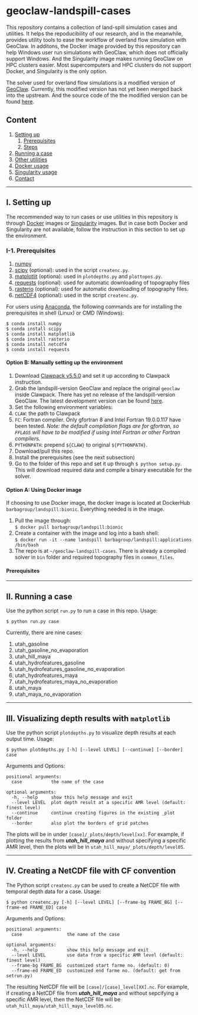 geoclaw-landspill-cases
==========================

This repository contains a collection of land-spill simulation cases and 
utilities. It helps the repoducibility of our research, and in the meanwhile,
provides utility tools to ease the workflow of overland flow simulation with
GeoClaw. In additons, the Docker image provided by this repository can help
Windows user run simulations with GeoClaw, which does not officially support
Windows. And the Singularity image makes running GeoClaw on HPC clusters easier.
Most supercomputers and HPC clusters do not support Docker, and Singularity is
the only option.

The solver used for overland flow simulations is a modified version of 
[GeoClaw](http://www.clawpack.org/geoclaw.html). Currently, this modified 
version has not yet been merged back into the upstream. And the source code of 
the the modified version can be found [here](https://github.com/barbagroup/geoclaw).

## Content
1. [Setting up](#setting-up)
    1. [Prerequisites](#prerequisites)
    2. [Steps](#steps)
2. [Running a case](#running-a-case)
3. [Other utilities](#other-utilities)
4. [Docker usage](#docker-usage)
5. [Singularity usage](#singularity-usage)
6. [Contact](#contact)

------------------------------------------------------------------------
## I. Setting up

The recommended way to run cases or use utilities in this repository is 
through [Docker](#docker-usage) images or [Singularity](#singularity-usage) 
images. But in case both Docker and Singularity are not available, follow the 
instruction in this section to set up the environment.

### I-1. Prerequisites

1. [numpy](http://www.numpy.org/)
2. [scipy](https://www.scipy.org/) (optional): used in the script `createnc.py`.
3. [matplotlit](https://matplotlib.org/) (optiona): used in `plotdepths.py` and
   `plottopos.py`.
4. [requests](http://docs.python-requests.org/en/master/) (optional): used for 
   automatic downloading of topography files
5. [rasterio](https://github.com/mapbox/rasterio) (optional): used for automatic
   downloading of topography files.
6. [netCDF4](http://unidata.github.io/netcdf4-python/) (optional): used in the
   script `createnc.py`.

For users using [Anaconda](https://www.anaconda.com/), the following commands
are for installing the prerequisites in shell (Linux) or CMD (Windows):

```
$ conda install numpy
$ conda install scipy
$ conda install matplotlib
$ conda install rasterio
$ conda install netcdf4
$ conda install requests
```

#### Option B: Manually setting up the environment

1. Download [Clawpack v5.5.0](https://github.com/clawpack/clawpack/releases/tag/v5.5.0)
   and set it up according to Clawpack instruction.
2. Grab the landspill-version GeoClaw and replace the original `geoclaw`
   inside Clawpack. There has yet no release of the landspill-version
   GeoClaw. The latest development version can be found
   [here](https://github.com/piyueh/geoclaw).
3. Set the following environment variables:
  1. `CLAW`: the path to Clawpack
  2. `FC`: Fortran compiler. Only gfortran 8 and Intel Fortran 19.0.0.117
     have been tested. *Note: the default compilation flags are for gfortran,
     so `FFLAGS` will have to be modified if using Intel Fortran or other
     Fortran compilers.*
  3. `PYTHONPATH`: prepend `${CLAW}` to original `${PYTHONPATH}`.
4. Download/pull this repo.
5. Install the prerequisites (see the next subsection)
6. Go to the folder of this repo and set it up through `$ python setup.py`.
   This will download required data and compile a binary executable for
   the solver.


#### Option A: Using Docker image

If choosing to use Docker image, the docker image is located at DockerHub
`barbagroup/landspill:bionic`. Everything needed is in the image.

1. Pull the image through:  
   `$ docker pull barbagroup/landspill:bionic`
2. Create a container with the image and log into a bash shell:  
   `$ docker run -it --name landspill barbagroup/landspill:applications /bin/bash`
3. The repo is at `~/geoclaw-landspill-cases`. There is already a compiled
   solver in `bin` folder and required topography files in `common_files`.

#### Prerequisites

------------------------------------------------------------------------
## II. Running a case

Use the python script `run.py` to run a case in this repo. Usage:
```
$ python run.py case
```
Currently, there are nine cases:
1. utah_gasoline
2. utah_gasoline_no_evaporation
3. utah_hill_maya
4. utah_hydrofeatures_gasoline
5. utah_hydrofeatures_gasoline_no_evaporation
6. utah_hydrofeatures_maya
7. utah_hydrofeatures_maya_no_evaporation
8. utah_maya
9. utah_maya_no_evaporation

------------------------------------------------------------------------
## III. Visualizing depth results with `matplotlib`

Use the python script `plotdepths.py` to visualize depth results at each
output time. Usage:
```
$ python plotdepths.py [-h] [--level LEVEL] [--continue] [--border] case
```
Arguments and Options:
```
positional arguments:
  case           the name of the case

optional arguments:
  -h, --help     show this help message and exit
  --level LEVEL  plot depth result at a specific AMR level (default: finest level)
  --continue     continue creating figures in the existing _plot folder
  --border       also plot the borders of grid patches
```
The plots will be in under `[case]/_plots/depth/level[xx]`. For example,
if plotting the results from ***utah_hill_maya*** and without specifying a
specific AMR level, then the plots will be in `utah_hill_maya/_plots/depth/level05`.

------------------------------------------------------------------------
## IV. Creating a NetCDF file with CF convention

The Python script `createnc.py` can be used to create a NetCDF file with 
temporal depth data for a case. Usage:
```
$ python createnc.py [-h] [--level LEVEL] [--frame-bg FRAME_BG] [--frame-ed FRAME_ED] case
```
Arguments and Options:
```
positional arguments:
  case                 the name of the case

optional arguments:
  -h, --help           show this help message and exit
  --level LEVEL        use data from a specific AMR level (default: finest level)
  --frame-bg FRAME_BG  customized start farme no. (default: 0)
  --frame-ed FRAME_ED  customized end farme no. (default: get from setrun.py)
```

The resulting NetCDF file will be `[case]/[case]_level[XX].nc`. For example,
if creating a NetCDF file from ***utah_hill_maya*** and without sepcifying
a specific AMR level, then the NetCDF file will be `utah_hill_maya/utah_hill_maya_level05.nc`.
